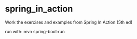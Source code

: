 # spring_in_action
Work the exercises and examples from Spring In Action (5th ed)

run with:
mvn spring-boot:run
